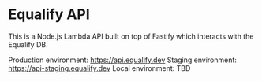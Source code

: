 # Equalify API

This is a Node.js Lambda API built on top of Fastify which interacts with the Equalify DB.

Production environment: https://api.equalify.dev
Staging environment: https://api-staging.equalify.dev
Local environment: TBD
